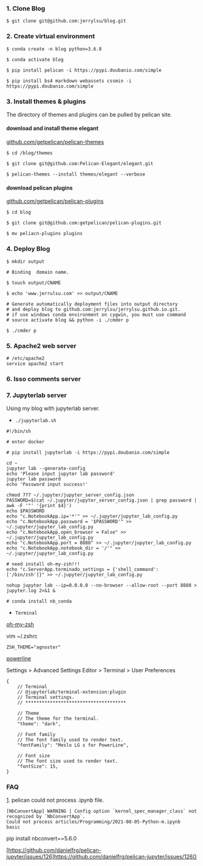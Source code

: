 ### 1. Clone Blog 

`$ git clone git@github.com:jerrylsu/blog.git`

### 2. Create virtual environment

```
$ conda create -n blog python=3.6.8

$ conda activate blog

$ pip install pelican -i https://pypi.doubanio.com/simple

$ pip install bs4 markdown webassets cssmin -i https://pypi.doubanio.com/simple
```

### 3. Install themes & plugins

The directory of themes and plugins can be pulled by pelican site.

#### download and install theme elegant

[github.com/getpelican/pelican-themes](github.com/getpelican/pelican-themes)
```
$ cd /blog/themes

$ git clone git@github.com:Pelican-Elegant/elegant.git

$ pelican-themes --install themes/elegant --verbose
```

#### download pelican plugins

[github.com/getpelican/pelican-plugins](github.com/getpelican/pelican-plugins)
```
$ cd blog

$ git clone git@github.com:getpelican/pelican-plugins.git

$ mv peliacn-plugins plugins
```

### 4. Deploy Blog

```
$ mkdir output

# Binding  domain name.

$ touch output/CNAME

$ echo 'www.jerrulsu.com' >> output/CNAME

# Generate automatically deployment files into output directory
# and deploy blog to github.com:jerrylsu/jerrylsu.github.io.git.
# if use windows conda environment on cygwin, you must use command
# source activate blog && python -i ./cmder p

$ ./cmder p
```

### 5. Apache2 web server
```
# /etc/apache2
service apache2 start
```

### 6. Isso comments server

### 7. Jupyterlab server

Using my blog with jupyterlab server.

- `./jupyterlab.sh`

```
#!/bin/sh

# enter docker

# pip install jupyterlab -i https://pypi.doubanio.com/simple

cd ~
jupyter lab --generate-config
echo 'Please input jupyter lab password'
jupyter lab password
echo 'Password input success!'

chmod 777 ~/.jupyter/jupyter_server_config.json
PASSWORD=$(cat ~/.jupyter/jupyter_server_config.json | grep password | awk -F '"' '{print $4}')
echo $PASSWORD
echo "c.NotebookApp.ip='*'" >> ~/.jupyter/jupyter_lab_config.py
echo "c.NotebookApp.password = '$PASSWORD'" >> ~/.jupyter/jupyter_lab_config.py
echo "c.NotebookApp.open_browser = False" >> ~/.jupyter/jupyter_lab_config.py
echo "c.NotebookApp.port = 8888" >> ~/.jupyter/jupyter_lab_config.py
echo "c.NotebookApp.notebook_dir = '/'" >> ~/.jupyter/jupyter_lab_config.py

# need install oh-my-zsh!!!
echo "c.ServerApp.terminado_settings = {'shell_command': ['/bin/zsh']}" >> ~/.jupyter/jupyter_lab_config.py

nohup jupyter lab --ip=0.0.0.0 --no-browser --allow-root --port 8888 > jupyter.log 2>&1 &

# conda install nb_conda
```

- `Terminal`

[oh-my-zsh](https://ohmyz.sh/)

vim ~/.zshrc

```
ZSH_THEME="agnoster"
```

[powerline](https://powerline.readthedocs.io/en/latest/index.html)

Settings > Advanced Settings Editor > Terminal > User Preferences

```
{
    // Terminal
    // @jupyterlab/terminal-extension:plugin
    // Terminal settings.
    // *************************************

    // Theme
    // The theme for the terminal.
    "theme": "dark",
    
    // Font family
    // The font family used to render text.
    "fontFamily": "Meslo LG s for PowerLine",
    
    // Font size
    // The font size used to render text.
    "fontSize": 15,
}
```

### FAQ

[1](1). pelican could not process .ipynb file.

```
[NbConvertApp] WARNING | Config option `kernel_spec_manager_class` not recognized by `NbConvertApp`.                                                                                            Could not process articles/Programming/2021-08-05-Python-m.ipynb                                                                                                                                   
basic
```

pip install nbconvert==5.6.0

[https://github.com/danielfrg/pelican-jupyter/issues/126]https://github.com/danielfrg/pelican-jupyter/issues/126()
